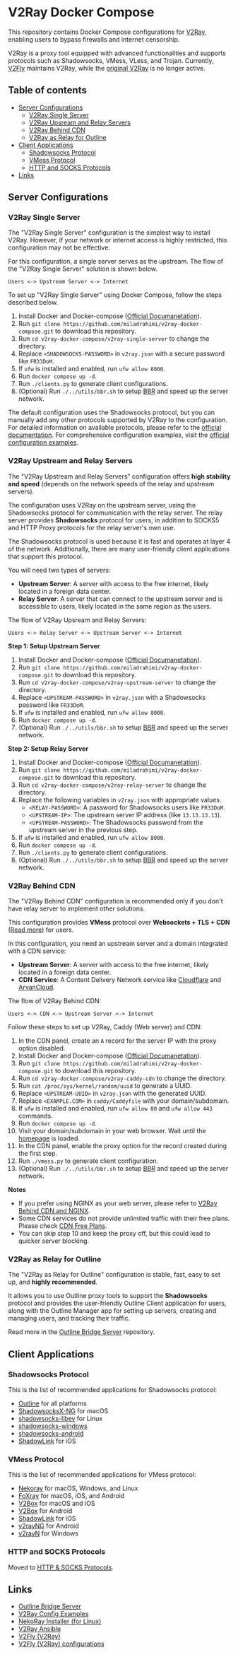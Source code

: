 # V2Ray Docker Compose

This repository contains Docker Compose configurations for [V2Ray](//github.com/v2fly/v2ray-core), enabling users to bypass firewalls and internet censorship.

V2Ray is a proxy tool equipped with advanced functionalities and supports protocols such as Shadowsocks, VMess, VLess, and Trojan.
Currently, [V2Fly](//www.v2fly.org) maintains V2Ray, while the [original V2Ray](//v2ray.com) is no longer active.

## Table of contents

  * [Server Configurations](#server-configurations)
    * [V2Ray Single Server](#v2ray-single-server)
    * [V2Ray Upsream and Relay Servers](#v2ray-upstream-and-relay-servers)
    * [V2Ray Behind CDN](#v2ray-behind-cdn)
    * [V2Ray as Relay for Outline](#v2ray-as-relay-for-outline)
  * [Client Applications](#client-applications)
    * [Shadowsocks Protocol](#shadowsocks-protocol)
    * [VMess Protocol](#vmess-protocol)
    * [HTTP and SOCKS Protocols](#http-and-socks-protocols)
  * [Links](#links)

## Server Configurations

### V2Ray Single Server

The "V2Ray Single Server" configuration is the simplest way to install V2Ray.
However, if your network or internet access is highly restricted, this configuration may not be effective.

For this configuration, a single server serves as the upstream.
The flow of the "V2Ray Single Server" solution is shown below.

```
Users <-> Upstream Server <-> Internet
```

To set up "V2Ray Single Server" using Docker Compose, follow the steps described below.

1. Install Docker and Docker-compose ([Official Documanetation](//docs.docker.com/engine/install/#supported-platforms)).
1. Run `git clone https://github.com/miladrahimi/v2ray-docker-compose.git` to download this repository.
1. Run `cd v2ray-docker-compose/v2ray-single-server` to change the directory.
1. Replace `<SHADOWSOCKS-PASSWORD>` in `v2ray.json` with a secure password like `FR33DoM`.
1. If `ufw` is installed and enabled, run `ufw allow 8000`.
1. Run `docker compose up -d`.
1. Run `./clients.py` to generate client configurations.
1. (Optional) Run `./../utils/bbr.sh` to setup [BBR](//github.com/google/bbr) and speed up the server network.

The default configuration uses the Shadowsocks protocol, but you can manually add any other protocols supported by V2Ray to the configuration.
For detailed information on available protocols, please refer to the [official documentation](//www.v2fly.org/v5/config/inbound.html).
For comprehensive configuration examples, visit the [official configuration examples](//github.com/v2fly/v2ray-examples).

### V2Ray Upstream and Relay Servers

The "V2Ray Upstream and Relay Servers" configuration offers **high stability and speed** (depends on the network speeds of the relay and upstream servers).

The configuration uses V2Ray on the upstream server, using the Shadowsocks protocol for communication with the relay server.
The relay server provides **Shadowsocks** protocol for users, in addition to SOCKS5 and HTTP Proxy protocols for the relay server's own use.

The Shadowsocks protocol is used because it is fast and operates at layer 4 of the network.
Additionally, there are many user-friendly client applications that support this protocol.

You will need two types of servers:
* **Upstream Server**: A server with access to the free internet, likely located in a foreign data center.
* **Relay Server**: A server that can connect to the upstream server and is accessible to users, likely located in the same region as the users.

The flow of V2Ray Upsream and Relay Servers:

```
Users <-> Relay Server <-> Upstream Server <-> Internet
```

**Step 1: Setup Upstream Server**

1. Install Docker and Docker-compose ([Official Documanetation](https://docs.docker.com/engine/install/#supported-platforms)).
1. Run `git clone https://github.com/miladrahimi/v2ray-docker-compose.git` to download this repository.
1. Run `cd v2ray-docker-compose/v2ray-upstream-server` to change the directory.
1. Replace `<UPSTREAM-PASSWORD>` in `v2ray.json` with a Shadowsocks password like `FR33DoM`.
1. If `ufw` is installed and enabled, run `ufw allow 8000`.
1. Run `docker compose up -d`.
1. (Optional) Run `./../utils/bbr.sh` to setup [BBR](//github.com/google/bbr) and speed up the server network.

**Step 2: Setup Relay Server**

1. Install Docker and Docker-compose ([Official Documanetation](https://docs.docker.com/engine/install/#supported-platforms)).
1. Run `git clone https://github.com/miladrahimi/v2ray-docker-compose.git` to download this repository.
1. Run `cd v2ray-docker-compose/v2ray-relay-server` to change the directory.
1. Replace the following variables in `v2ray.json` with appropriate values.
    * `<RELAY-PASSWORD>`: A password for Shadowsocks users like `FR33DoM`.
    * `<UPSTREAM-IP>`: The upstream server IP address (like `13.13.13.13`).
    * `<UPSTREAM-PASSWORD>`: The Shadowsocks password from the upstream server in the previous step.
1. If `ufw` is installed and enabled, run `ufw allow 8000`.
1. Run `docker compose up -d`.
1. Run `./clients.py` to generate client configurations.
1. (Optional) Run `./../utils/bbr.sh` to setup [BBR](//github.com/google/bbr) and speed up the server network.

### V2Ray Behind CDN

The "V2Ray Behind CDN" configuration is recommended only if you don't have relay server to implement other solutions.

This configuration provides **VMess** protocol over **Websockets + TLS + CDN** ([Read more](https://guide.v2fly.org/en_US/advanced/wss_and_web.html)) for users.

In this configuration, you need an upstream server and a domain integrated with a CDN service:
* **Upstream Server**: A server with access to the free internet, likely located in a foreign data center.
* **CDN Service**: A Content Delivery Network service like [Cloudflare](//cloudflare.com) and [ArvanCloud](//arvancloud.ir).

The flow of V2Ray Behind CDN:

```
Users <-> CDN <-> Upstream Server <-> Internet
```

Follow these steps to set up V2Ray, Caddy (Web server) and CDN:

1. In the CDN panel, create an `A` record for the server IP with the proxy option disabled.
1. Install Docker and Docker-compose ([Official Documanetation](https://docs.docker.com/engine/install/#supported-platforms)).
1. Run `git clone https://github.com/miladrahimi/v2ray-docker-compose.git` to download this repository.
1. Run `cd v2ray-docker-compose/v2ray-caddy-cdn` to change the directory.
1. Run `cat /proc/sys/kernel/random/uuid` to generate a UUID.
1. Replace `<UPSTREAM-UUID>` in `v2ray.json` with the generated UUID.
1. Replace `<EXAMPLE.COM>` in `caddy/Caddyfile` with your domain/subdomain.
1. If `ufw` is installed and enabled, run `ufw allow 80` and `ufw allow 443` commands.
1. Run `docker compose up -d`.
1. Visit your domain/subdomain in your web browser.
   Wait until the [homepage](https://github.com/miladrahimi/v2ray-docker-compose/blob/master/v2ray-caddy-cdn/caddy/web/index.html) is loaded.
1. In the CDN panel, enable the proxy option for the record created during the first step.
1. Run `./vmess.py` to generate client configuration.
1. (Optional) Run `./../utils/bbr.sh` to setup [BBR](//github.com/google/bbr) and speed up the server network.

**Notes**

- If you prefer using NGINX as your web server, please refer to [V2Ray Behind CDN and NGINX](docs/V2RAY_NGINX_CDN.md).
- Some CDN services do not provide unlimited traffic with their free plans.
  Please check [CDN Free Plans](https://github.com/miladrahimi/v2ray-docker-compose/discussions/89).
- You can skip step 10 and keep the proxy off, but this could lead to quicker server blocking.

### V2Ray as Relay for Outline

The "V2Ray as Relay for Outline" configuration is stable, fast, easy to set up, and **highly recommended**.

It allows you to use Outline proxy tools to support the **Shadowsocks** protocol and provides the user-friendly Outline Client application for users,
along with the Outline Manager app for setting up servers, creating and managing users, and tracking their traffic.

Read more in the [Outline Bridge Server](https://github.com/miladrahimi/outline-bridge-server) repository.

## Client Applications

### Shadowsocks Protocol

This is the list of recommended applications for Shadowsocks protocol:

* [Outline](https://getoutline.org/get-started/#step-3) for all platforms
* [ShadowsocksX-NG](https://github.com/shadowsocks/ShadowsocksX-NG/releases) for macOS
* [shadowsocks-libev](https://github.com/shadowsocks/shadowsocks-libev) for Linux
* [shadowsocks-windows](https://github.com/shadowsocks/shadowsocks-windows/releases)
* [shadowsocks-android](https://github.com/shadowsocks/shadowsocks-android/releases)
* [ShadowLink](https://apps.apple.com/us/app/shadowlink-shadowsocks-vpn/id1439686518) for iOS

### VMess Protocol

This is the list of recommended applications for VMess protocol:

* [Nekoray](https://github.com/MatsuriDayo/nekoray/releases) for macOS, Windows, and Linux
* [FoXray](https://foxray.org/#download) for macOS, iOS, and Android
* [V2Box](https://apps.apple.com/us/app/v2box-v2ray-client/id6446814690) for macOS and iOS
* [V2Box](https://play.google.com/store/apps/details?id=dev.hexasoftware.v2box) for Android
* [ShadowLink](https://apps.apple.com/us/app/shadowlink-shadowsocks-vpn/id1439686518) for iOS
* [v2rayNG](https://github.com/2dust/v2rayNG) for Android
* [v2rayN](https://github.com/2dust/v2rayN/releases) for Windows

### HTTP and SOCKS Protocols

Moved to [HTTP & SOCKS Protocols](docs/HTTP_SOCKS.md).

## Links

* [Outline Bridge Server](https://github.com/miladrahimi/outline-bridge-server)
* [V2Ray Config Examples](https://github.com/xesina/v2ray-config-examples)
* [NekoRay Installer (for Linux)](https://github.com/ohmydevops/nekoray-installer)
* [V2Ray Ansible](https://github.com/ohmydevops/v2ray-ansible)
* [V2Fly (V2Ray)](https://www.v2fly.org)
* [V2Fly (V2Ray) configurations](https://guide.v2fly.org)
